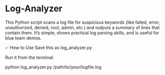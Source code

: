 # Log-Analyzer
This Python script scans a log file for suspicious keywords (like failed, error, unauthorized, denied, root, admin, etc.) and outputs a summary of lines that contain them. It’s simple, shows practical log parsing skills, and is useful for blue team demos.


✅ How to Use
Save this as log_analyzer.py

Run it from the terminal:

python log_analyzer.py /path/to/your/logfile.log
